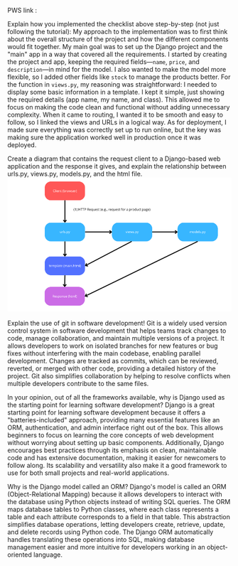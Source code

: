 PWS link :

Explain how you implemented the checklist above step-by-step (not just following the tutorial):
My approach to the implementation was to first think about the overall structure of the project and how the different components would fit together. My main goal was to set up the Django project and the "main" app in a way that covered all the requirements. I started by creating the project and app, keeping the required fields—`name`, `price`, and `description`—in mind for the model. I also wanted to make the model more flexible, so I added other fields like `stock` to manage the products better.
For the function in `views.py`, my reasoning was straightforward: I needed to display some basic information in a template. I kept it simple, just showing the required details (app name, my name, and class). This allowed me to focus on making the code clean and functional without adding unnecessary complexity.
When it came to routing, I wanted it to be smooth and easy to follow, so I linked the views and URLs in a logical way. As for deployment, I made sure everything was correctly set up to run online, but the key was making sure the application worked well in production once it was deployed.

Create a diagram that contains the request client to a Django-based web application and the response it gives, and explain the relationship between urls.py, views.py, models.py, and the html file.
![Graph](./graph.png)

Explain the use of git in software development!
Git is a widely used version control system in software development that helps teams track changes to code, manage collaboration, and maintain multiple versions of a project. It allows developers to work on isolated branches for new features or bug fixes without interfering with the main codebase, enabling parallel development. Changes are tracked as commits, which can be reviewed, reverted, or merged with other code, providing a detailed history of the project. Git also simplifies collaboration by helping to resolve conflicts when multiple developers contribute to the same files.

In your opinion, out of all the frameworks available, why is Django used as the starting point for learning software development?
Django is a great starting point for learning software development because it offers a "batteries-included" approach, providing many essential features like an ORM, authentication, and admin interface right out of the box. This allows beginners to focus on learning the core concepts of web development without worrying about setting up basic components. Additionally, Django encourages best practices through its emphasis on clean, maintainable code and has extensive documentation, making it easier for newcomers to follow along. Its scalability and versatility also make it a good framework to use for both small projects and real-world applications.

Why is the Django model called an ORM?
Django's model is called an ORM (Object-Relational Mapping) because it allows developers to interact with the database using Python objects instead of writing SQL queries. The ORM maps database tables to Python classes, where each class represents a table and each attribute corresponds to a field in that table. This abstraction simplifies database operations, letting developers create, retrieve, update, and delete records using Python code. The Django ORM automatically handles translating these operations into SQL, making database management easier and more intuitive for developers working in an object-oriented language.
